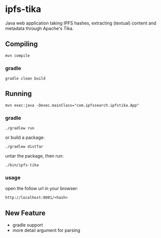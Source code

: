 # ipfs-tika
Java web application taking IPFS hashes, extracting (textual) content and metadata through Apache's Tika.

## Compiling
`mvn compile`

### gradle
```shell
gradle clean build
```

## Running
`mvn exec:java -Dexec.mainClass="com.ipfssearch.ipfstika.App"`

### gradle

```shell
./gradlew run
```
or build a package:

```shell
./gradlew distTar
```

untar the package, then run:

```shell
./bin/ipfs-tika
```

### usage
open the follow url in your browser:

```shell
http://localhost:8081/<hash>
```

## New Feature

- gradle support
- more detail argument for parsing


